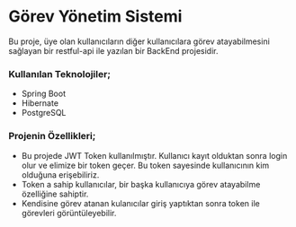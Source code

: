 # Görev Yönetim Sistemi

Bu proje, üye olan kullanıcıların diğer kullanıcılara görev atayabilmesini sağlayan 
bir restful-api ile yazılan bir BackEnd projesidir.

### Kullanılan Teknolojiler;
* Spring Boot
* Hibernate
* PostgreSQL

### Projenin Özellikleri;
* Bu projede JWT Token kullanılmıştır. Kullanıcı kayıt olduktan sonra login olur 
ve elimize bir token geçer. Bu token sayesinde kullanıcının kim olduğuna erişebiliriz.
* Token a sahip kullanıcılar, bir başka kullanıcıya görev atayabilme özelliğine sahiptir.
* Kendisine görev atanan kulanıcılar giriş yaptıktan sonra token ile görevleri görüntüleyebilir.